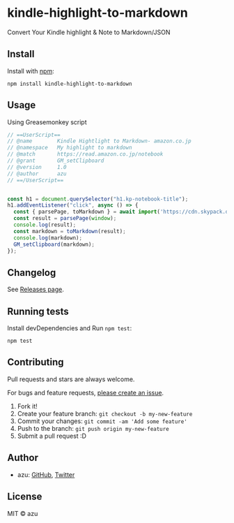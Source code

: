 # kindle-highlight-to-markdown

Convert Your Kindle highlight &amp; Note to Markdown/JSON

## Install

Install with [npm](https://www.npmjs.com/):

    npm install kindle-highlight-to-markdown

## Usage

Using Greasemonkey script

```js
// ==UserScript==
// @name        Kindle Hightlight to Markdown- amazon.co.jp
// @namespace   My highlight to markdown
// @match       https://read.amazon.co.jp/notebook
// @grant       GM_setClipboard
// @version     1.0
// @author      azu
// ==/UserScript==


const h1 = document.querySelector("h1.kp-notebook-title");
h1.addEventListener("click", async () => {
  const { parsePage, toMarkdown } = await import('https://cdn.skypack.dev/kindle-highlight-to-markdown');
  const result = parsePage(window);
  console.log(result);
  const markdown = toMarkdown(result);
  console.log(markdown);
  GM_setClipboard(markdown);
});
```

## Changelog

See [Releases page](https://github.com/azu/kindle-highlight-to-markdown/releases).

## Running tests

Install devDependencies and Run `npm test`:

    npm test

## Contributing

Pull requests and stars are always welcome.

For bugs and feature requests, [please create an issue](https://github.com/azu/kindle-highlight-to-markdown/issues).

1. Fork it!
2. Create your feature branch: `git checkout -b my-new-feature`
3. Commit your changes: `git commit -am 'Add some feature'`
4. Push to the branch: `git push origin my-new-feature`
5. Submit a pull request :D

## Author

- azu: [GitHub](https://github.com/azu), [Twitter](https://twitter.com/azu_re)

## License

MIT © azu
